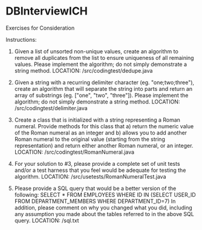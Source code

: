 DBInterviewICH
==============

Exercises for Consideration


Instructions:

1. Given a list of unsorted non-unique values, create an algorithm to remove all duplicates from 
the list to ensure uniqueness of all remaining values. Please implement the algorithm; do not 
simply demonstrate a string method.   LOCATION: /src/codingtest/dedupe.java

2. Given a string with a recurring delimiter character (eg. "one;two;three"), create an algorithm 
that will separate the string into parts and return an array of substrings (eg. ["one", "two", 
"three"]). Please implement the algorithm; do not simply demonstrate a string method.  LOCATION: /src/codingtest/delimiter.java

3. Create a class that is initialized with a string representing a Roman numeral. Provide 
methods for this class that a) return the numeric value of the Roman numeral as an integer 
and b) allows you to add another Roman numeral to the original value (starting from the string 
representation) and return either another Roman numeral, or an integer.  LOCATION:  /src/codingtest/RomanNumeral.java

4. For your solution to #3, please provide a complete set of unit tests and/or a test harness that 
you feel would be adequate for testing the algorithm.  LOCATION:  /src/usetests/RomanNumeralTest.java

5. Please provide a SQL query that would be a better version of the following:
SELECT * FROM EMPLOYEES WHERE ID IN (SELECT USER_ID FROM 
DEPARTMENT_MEMBERS WHERE DEPARTMENT_ID=7)
In addition, please comment on why you changed what you did, including any assumption you 
made about the tables referred to in the above SQL query.   LOCATION: /sql.txt
